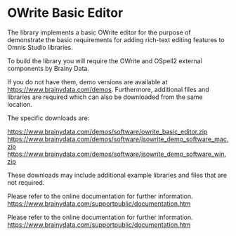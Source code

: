 # OWrite Basic Editor

The library implements a basic OWrite editor for the purpose of demonstrate the basic requirements for adding rich-text editing features to Omnis Studio libraries.

To build the library you will require the OWrite and OSpell2 external components by Brainy Data.

If you do not have them, demo versions are available at https://www.brainydata.com/demos. Furthermore, additional files and libraries are required which can also be downloaded from the same location.

The specific downloads are:

https://www.brainydata.com/demos/software/owrite_basic_editor.zip
https://www.brainydata.com/demos/software/jsowrite_demo_software_mac.zip
https://www.brainydata.com/demos/software/jsowrite_demo_software_win.zip

These downloads may include additional example libraries and files that are not required.

Please refer to the online documentation for further information.
https://www.brainydata.com/supportpublic/documentation.htm

Please refer to the online documentation for further information.
https://www.brainydata.com/supportpublic/documentation.htm
